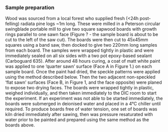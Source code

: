 ### Sample preparation
Wood was sourced from a local forest who supplied fresh (<24h post-felling) radiata pine logs ~1m long. These were milled in a Peterson circular swingblade portable mill to give two square sapwood boards with growth rings parallel to one sawn face (Figure ? - the sample board is about to be cut to the left of the saw cut). The boards were then cut to 45x45mm squares using a band saw, then docked to give two 220mm long samples from each board. The samples were wrapped tightly in plastic and were immediately sealed on all six sides with a two pot epoxy-based sealant (Carboguard 635). After around 48 hours curing, a coat of matt white paint was applied to one ‘quarter sawn’ surface (Face A in Figure 1.) on each sample board. Once the paint had dried, the speckle patterns were applied using the method described below. Then the two adjacent non-speckled ‘flat sawn’ surfaces (Face B, in Figure 1, and the face opposite) were planed to expose two drying faces. The boards were wrapped tightly in plastic, weighed individually, and then taken immediately to the DIC room to start the experiment. If an experiment was not able to be started immediately, the boards were submerged in deionised water and placed in a 4°C chiller until required. 
To produce boards free of water tension, one set of boards was kiln dried immediately after sawing, then was pressure resaturated with water prior to be painted and prepared using the same method as the boards above. 

 


  
  
  
  
  